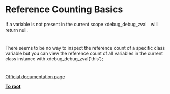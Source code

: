 # Reference Counting Basics




<div class="phpcode"><span class="html">
If a variable is not present in the current scope xdebug_debug_zval&#x3000;will return null.</span>
</div>
  

#


<div class="phpcode"><span class="html">
There seems to be no way to inspect the reference count of a specific class variable but you can view the reference count of all variables in the current class instance with xdebug_debug_zval(&apos;this&apos;);</span>
</div>
  

#

[Official documentation page](https://www.php.net/manual/en/features.gc.refcounting-basics.php)

**[To root](/)**